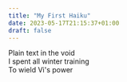 ```yaml
---
title: "My First Haiku"
date: 2023-05-17T21:15:37+01:00
draft: false
---
```


Plain text in the void   
I spent all winter training   
To wield Vi's power

